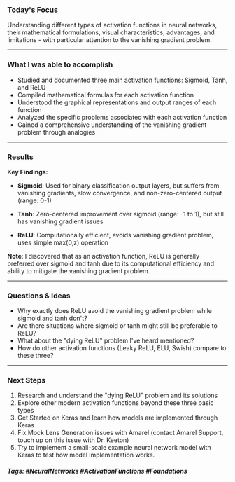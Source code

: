 ### Today's Focus

Understanding different types of activation functions in neural networks, their mathematical formulations, visual characteristics, advantages, and limitations - with particular attention to the vanishing gradient problem.
***
### What I was able to accomplish

- Studied and documented three main activation functions: Sigmoid, Tanh, and ReLU
- Compiled mathematical formulas for each activation function
- Understood the graphical representations and output ranges of each function
- Analyzed the specific problems associated with each activation function
- Gained a comprehensive understanding of the vanishing gradient problem through analogies
***
### Results

**Key Findings:**

- **Sigmoid**: Used for binary classification output layers, but suffers from vanishing gradients, slow convergence, and non-zero-centered output (range: 0-1)
    
- **Tanh**: Zero-centered improvement over sigmoid (range: -1 to 1), but still has vanishing gradient issues
    
- **ReLU**: Computationally efficient, avoids vanishing gradient problem, uses simple max(0,z) operation

**Note**: I discovered that as an activation function, ReLU is generally preferred over sigmoid and tanh due to its computational efficiency and ability to mitigate the vanishing gradient problem.
***
### Questions & Ideas

- Why exactly does ReLU avoid the vanishing gradient problem while sigmoid and tanh don't?
- Are there situations where sigmoid or tanh might still be preferable to ReLU?
- What about the "dying ReLU" problem I've heard mentioned?
- How do other activation functions (Leaky ReLU, ELU, Swish) compare to these three?
***
### Next Steps

1. Research and understand the "dying ReLU" problem and its solutions
2. Explore other modern activation functions beyond these three basic types
3. Get Started on Keras and learn how models are implemented through Keras
4. Fix Mock Lens Generation issues with Amarel (contact Amarel Support, touch up on this issue with Dr. Keeton)
5. Try to implement a small-scale example neural network model with Keras to test how model implementation works.

##### Tags: #NeuralNetworks #ActivationFunctions #Foundations 




